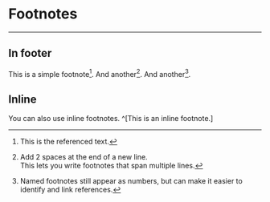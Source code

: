 # Footnotes

---

## In footer

This is a simple footnote[^1]. And another[^2]. And another[^note].

## Inline

You can also use inline footnotes. ^[This is an inline footnote.]

[^1]: This is the referenced text.

[^2]:
    Add 2 spaces at the end of a new line.  
    This lets you write footnotes that span multiple lines.

[^note]: Named footnotes still appear as numbers, but can make it easier to identify and link references.
